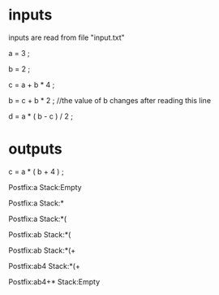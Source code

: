 # inputs
inputs are read from file "input.txt"

a = 3 ;

b = 2 ;

c = a + b * 4 ;

b = c + b * 2 ; //the value of b changes after reading this line

d = a * ( b - c ) / 2 ;



# outputs

c = a * ( b + 4 ) ;

Postfix:a       Stack:Empty

Postfix:a       Stack:*

Postfix:a       Stack:*(

Postfix:ab      Stack:*(

Postfix:ab      Stack:*(+

Postfix:ab4     Stack:*(+

Postfix:ab4+*   Stack:Empty

